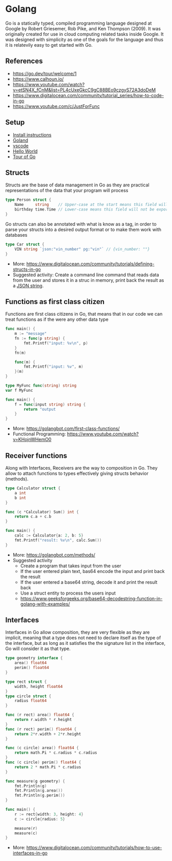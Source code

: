 # Golang

Go is a statically typed, compiled programming language designed at Google by Robert Griesemer, Rob Pike, and Ken Thompson (2009). It was originally created for use in cloud computing related tasks inside Google. It was designed with simplicity as one of the goals for the language and thus it is relatevily easy to get started with Go.

## References
- https://go.dev/tour/welcome/1
- https://www.calhoun.io/
- https://www.youtube.com/watch?v=etSN4X_fCnM&list=PL4cUxeGkcC9gC88BEo9czgyS72A3doDeM
- https://www.digitalocean.com/community/tutorial_series/how-to-code-in-go
- https://www.youtube.com/c/JustForFunc

## Setup
- [Install instructions](https://go.dev/doc/install)
- [Goland](https://www.jetbrains.com/go/)
- [vscode](https://code.visualstudio.com/docs/languages/go)
- [Hello World](https://gobyexample.com/hello-world)
- [Tour of Go](https://go.dev/tour/welcome/1)
  
## Structs
Structs are the base of data management in Go as they are practical representations of the data that your program will process

```go
type Person struct {
    Name     string    // Upper-case at the start means this field will be exported     
    birthday time.Time // Lower-case means this field will not be exported
}
```

Go structs can also be annotated with what is know as a tag, in order to parse your structs into a desired output format or to make them work with databases

```go
type Car struct {
    VIN string `json:"vin_number" pg:"vin"` // {vin_number: ""}
}
```

- More: https://www.digitalocean.com/community/tutorials/defining-structs-in-go
- Suggested activity: Create a command line command that reads data from the user and stores it in a struc in memory, print back the result as a [JSON string](https://gobyexample.com/json).
  
## Functions as first class citizen
Functions are first class citizens in Go, that means that in our code we can treat functions as if the were any other data type
```go
func main() {
    m := "message"
    fn := func(p string) {
        fmt.Printf("input: %v\n", p)
    }
    fn(m)

    func(m) {
        fmt.Printf("input: %v", m)
    }(m)
}
```
```go
type MyFunc func(string) string
var f MyFunc

func main() {
    f = func(input string) string {
        return "output
    }
}
```
- More: https://golangbot.com/first-class-functions/
- Functional Programming: https://www.youtube.com/watch?v=KHojnWHemO0
## Receiver functions
Along with Interfaces, Receivers are the way to composition in Go. They allow to attach functions to types effectively giving structs behavior (methods).
```go
type Calculator struct {
    a int
    b int
}

func (c *Calculator) Sum() int {
    return c.a + c.b
}

func main() {
    calc := Calculator{a: 2, b: 5}
    fmt.Printf("result: %v\n", calc.Sum())
}
```
- More: https://golangbot.com/methods/
- Suggested activity
  - Create a program that takes input from the user
  - If the user entered plain text, bas64 encode the input and print back the result
  - If the user entered a base64 string, decode it and print the result back
  - Use a struct entity to process the users input
  - https://www.geeksforgeeks.org/base64-decodestring-function-in-golang-with-examples/ 
## Interfaces
Interfaces in Go allow composition, they are very flexible as they are implicit, meaning that a type does not need to declare itself as the type of the interface, but as long as it satisfies the the signature list in the interface, Go will consider it as that type.
```go
type geometry interface {
    area() float64
    perim() float64
}

type rect struct {
    width, height float64
}
type circle struct {
    radius float64
}

func (r rect) area() float64 {
    return r.width * r.height
}
func (r rect) perim() float64 {
    return 2*r.width + 2*r.height
}

func (c circle) area() float64 {
    return math.Pi * c.radius * c.radius
}
func (c circle) perim() float64 {
    return 2 * math.Pi * c.radius
}

func measure(g geometry) {
    fmt.Println(g)
    fmt.Println(g.area())
    fmt.Println(g.perim())
}

func main() {
    r := rect{width: 3, height: 4}
    c := circle{radius: 5}

    measure(r)
    measure(c)
}
``` 
- More: https://www.digitalocean.com/community/tutorials/how-to-use-interfaces-in-go

